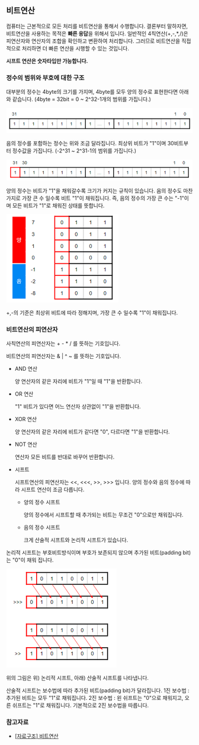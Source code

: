 ## 비트연산

컴퓨터는 근본적으로 모든 처리를 비트연산을 통해서 수행합니다.
결론부터 말하자면, 비트연산을 사용하는 목적은 **빠른 응답**을 위해서 입니다.
일반적인 4칙연산(+,-,\*,/)은 피연산자와 연산자의 조합을 확인하고 변환하여 처리합니다.
그러므로 비트연산을 직접적으로 처리하면 더 빠른 연산을 시행할 수 있는 것입니다.

**시프트 연산은 숫자타입만 가능합니다.**

### 정수의 범위와 부호에 대한 구조

대부분의 정수는 4byte의 크기를 가지며, 4byte를 모두 양의 정수로 표현한다면 아래와 같습니다.
(4byte = 32bit = 0 ~ 2^32-1개의 범위를 가집니다.)

![](./b1.png)

음의 정수를 포함하는 정수는 위와 조금 달라집니다.
최상위 비트가 "1"이며 30비트부터 정수값을 가집니다.
(-2^31 ~ 2^31-1의 범위를 가집니다.)

![](./b2.png)

양의 정수는 비트가 "1"을 채워갈수록 크기가 커지는 규칙이 있습니다.
음의 정수도 마찬가지로 가장 큰 수 일수록 비트 "1"이 채워집니다.
즉, 음의 정수의 가장 큰 수는 "-1"이며 모든 비트가 "1"로 채워진 상태를 뜻합니다.

![](./b3.png)

+,-의 기준은 최상위 비트에 따라 정해지며, 가장 큰 수 일수록 "1"이 채워집니다.

### 비트연산의 피연산자

사칙연산의 피연산자는 + - \* / 를 뜻하는 기호입니다.

비트연산의 피연산자는 & | ^ ~ 를 뜻하는 기호입니다.

- AND 연산

  양 연산자의 같은 자리에 비트가 "1"일 때 "1"을 반환합니다.

- OR 연산

  "1" 비트가 있다면 어느 연산자 상관없이 "1"을 반환합니다.

- XOR 연산

  양 연산자의 같은 자리에 비트가 같다면 "0", 다르다면 "1"을 반환합니다.

- NOT 연산

  연산자 모든 비트를 반대로 바꾸어 반환합니다.

- 시프트

  시프트연산의 피연산자는 <<, <<<, >>, >>> 입니다.
  양의 정수와 음의 정수에 따라 시프트 연산이 조금 다릅니다.

  - 양의 정수 시프트

    양의 정수에서 시프트할 때 추가되는 비트는 무조건 "0"으로만 채워집니다.

  - 음의 정수 시프트

    크게 산술적 시프트와 논리적 시프트가 있습니다.

논리적 시프트는 부호비트방식이며 부호가 보존되지 않으며 추가된 비트(padding bit) 는 "0"이 채워 집니다.

![](./bb4.png)

위의 그림은 위) 논리적 시프트, 아래) 산술적 시프트를 나타냅니다.

산술적 시프트는 보수법에 따라 추가된 비트(padding bit)가 달라집니다.
1진 보수법 : 추가된 비트는 모두 "1"로 채워집니다.
2진 보수법 : 왼 쉬프트는 "0"으로 채워지고, 오른 쉬프트는 "1"로 채워집니다.
기본적으로 2진 보수법을 따릅니다.

### 참고자료

- [[자료구조] 비트연산](https://kurukurucoding.tistory.com/63)
